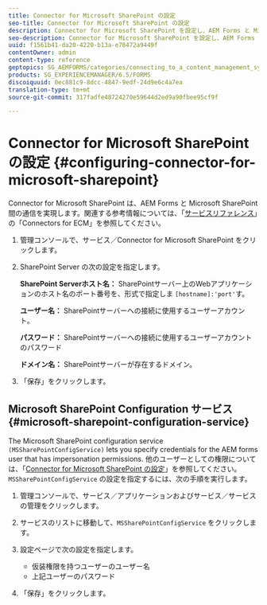 ```yaml
---
title: Connector for Microsoft SharePoint の設定
seo-title: Connector for Microsoft SharePoint の設定
description: Connector for Microsoft SharePoint を設定し、AEM Forms と Microsoft SharePoint 間の通信を実現します。
seo-description: Connector for Microsoft SharePoint を設定し、AEM Forms と Microsoft SharePoint 間の通信を実現します。
uuid: f1561b41-da20-4220-b13a-e78472a9449f
contentOwner: admin
content-type: reference
geptopics: SG_AEMFORMS/categories/connecting_to_a_content_management_system
products: SG_EXPERIENCEMANAGER/6.5/FORMS
discoiquuid: 0ec881c9-8dcc-4847-9edf-24d9e6c4a7ea
translation-type: tm+mt
source-git-commit: 317fadfe48724270e59644d2ed9a90fbee95cf9f

---
```



# Connector for Microsoft SharePoint の設定 {#configuring-connector-for-microsoft-sharepoint}

Connector for Microsoft SharePoint は、AEM Forms と Microsoft SharePoint 間の通信を実現します。関連する参考情報については、「[サービスリファレンス](https://www.adobe.com/go/learn_aemforms_services_63)」の「Connectors for ECM」を参照してください。

1. 管理コンソールで、サービス／Connector for Microsoft SharePoint をクリックします。
1. SharePoint Server の次の設定を指定します。

   **SharePoint Serverホスト名：** SharePointサーバー上のWebアプリケーションのホスト名のポート番号を、形式で指定しま `[hostname]:'port'`す。

   **ユーザー名：** SharePointサーバーへの接続に使用するユーザーアカウント。

   **パスワード：** SharePointサーバーへの接続に使用するユーザーアカウントのパスワード

   **ドメイン名：** SharePointサーバーが存在するドメイン。

1. 「保存」をクリックします。

## Microsoft SharePoint Configuration サービス {#microsoft-sharepoint-configuration-service}

The Microsoft SharePoint configuration service `(MSSharePointConfigService)` lets you specify credentials for the AEM forms user that has impersonation permissions. 他のユーザーとしての権限については、「[Connector for Microsoft SharePoint の設定](https://help.adobe.com/en_US/AEMForms/6.1/SharePointConfig/index.html)」を参照してください。`MSSharePointConfigService` の設定を指定するには、次の手順を実行します。

1. 管理コンソールで、サービス／アプリケーションおよびサービス／サービスの管理をクリックします。
1. サービスのリストに移動して、`MSSharePointConfigService` をクリックします。
1. 設定ページで次の設定を指定します。

   * 仮装権限を持つユーザーのユーザー名
   * 上記ユーザーのパスワード

1. 「保存」をクリックします。

